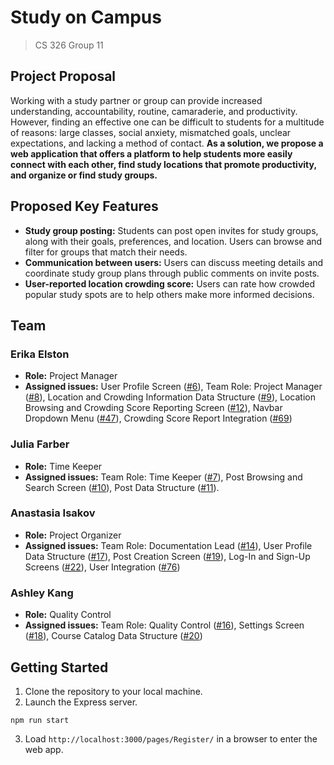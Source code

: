 # Study on Campus

> CS 326 Group 11

## Project Proposal
Working with a study partner or group can provide increased understanding, accountability, routine, camaraderie, and productivity. However, finding an effective one can be difficult to students for a multitude of reasons: large classes, social anxiety, mismatched goals, unclear expectations, and lacking a method of contact. **As a solution, we propose a web application that offers a platform to help students more easily connect with each other, find study locations that promote productivity, and organize or find study groups.**

## Proposed Key Features
- **Study group posting:** Students can post open invites for study groups, along with their goals, preferences, and location. Users can browse and filter for groups that match their needs.
- **Communication between users:** Users can discuss meeting details and coordinate study group plans through public comments on invite posts.
- **User-reported location crowding score:** Users can rate how crowded popular study spots are to help others make more informed decisions.

## Team

### Erika Elston
- **Role:** Project Manager
- **Assigned issues:** User Profile Screen ([#6](https://github.com/eelston/326Group11/issues/6)), Team Role: Project Manager ([#8](https://github.com/eelston/326Group11/issues/8)), Location and Crowding Information Data Structure ([#9](https://github.com/eelston/326Group11/issues/9)), Location Browsing and Crowding Score Reporting Screen ([#12](https://github.com/eelston/326Group11/issues/12)), Navbar Dropdown Menu ([#47](https://github.com/eelston/326Group11/issues/47)), Crowding Score Report Integration ([#69](https://github.com/eelston/326Group11/issues/69))

### Julia Farber
- **Role:** Time Keeper
- **Assigned issues:** Team Role: Time Keeper ([#7](https://github.com/eelston/326Group11/issues/7)), Post Browsing and Search Screen ([#10](https://github.com/eelston/326Group11/issues/10)), Post Data Structure ([#11](https://github.com/eelston/326Group11/issues/11)).

### Anastasia Isakov
- **Role:** Project Organizer
- **Assigned issues:**  Team Role: Documentation Lead ([#14](https://github.com/eelston/326Group11/issues/14)), User Profile Data Structure ([#17](https://github.com/eelston/326Group11/issues/17)), Post Creation Screen ([#19](https://github.com/eelston/326Group11/issues/19)), Log-In and Sign-Up Screens ([#22](https://github.com/eelston/326Group11/issues/22)), User Integration ([#76](https://github.com/eelston/326Group11/issues/76))

### Ashley Kang
- **Role:** Quality Control
- **Assigned issues:** Team Role: Quality Control ([#16](https://github.com/eelston/326Group11/issues/16)), Settings Screen ([#18](https://github.com/eelston/326Group11/issues/18)), Course Catalog Data Structure ([#20](https://github.com/eelston/326Group11/issues/20))

## Getting Started
1. Clone the repository to your local machine.
2. Launch the Express server.

```
npm run start
````
3. Load `http://localhost:3000/pages/Register/` in a browser to enter the web app.
